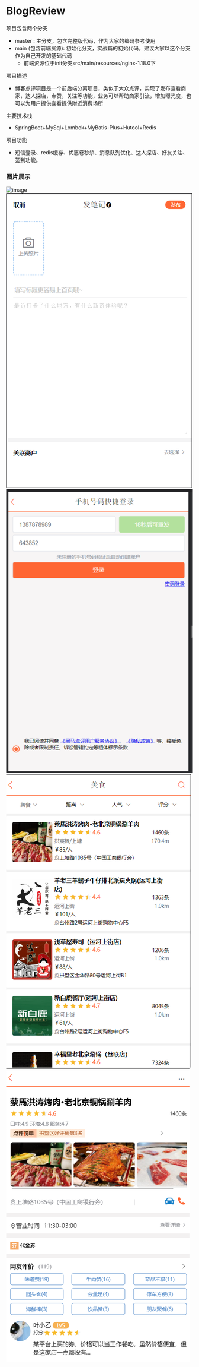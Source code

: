 # BlogReview
项目包含两个分支
* master : 主分支，包含完整版代码，作为大家的编码参考使用
* main (包含前端资源): 初始化分支，实战篇的初始代码，建议大家以这个分支作为自己开发的基础代码
  * 前端资源位于init分支src/main/resources/nginx-1.18.0下

项目描述
* 博客点评项目是一个前后端分离项目，类似于大众点评，实现了发布查看商家，达人探店，点赞，关注等功能，业务可以帮助商家引流，增加曝光度，也可以为用户提供查看提供附近消费场所


主要技术栈
* SpringBoot+MySql+Lombok+MyBatis-Plus+Hutool+Redis

项目功能
* 短信登录、redis缓存、优惠卷秒杀、消息队列优化、达人探店、好友关注、签到功能。

### 图片展示
 ![image](https://github.com/long-daren/BlogReview/blob/main/src/main/resources/img/3%24Z66E1JF%25%25J8%5DP_2\)O~%7D6N.png)
 ![image](https://github.com/long-daren/BlogReview/blob/main/src/main/resources/img/(5S5VGNNR56%24AZ%5BR366V)R2.png)
 ![image](https://github.com/long-daren/BlogReview/blob/main/src/main/resources/img/5H~5~WZZK%5DM%7D~8%5D9BM7QOYI.png)
 ![image](https://github.com/long-daren/BlogReview/blob/main/src/main/resources/img/ATKS8A9%24HV%5D%7BM0A%24NQM8FAY.png)
 ![image](https://github.com/long-daren/BlogReview/blob/main/src/main/resources/img/%5D9U4FUAW~6%25I%5DO~BXU%40SBR1.png)
